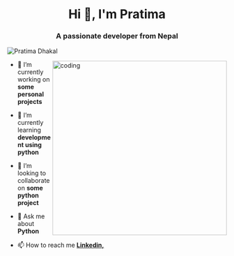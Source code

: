 
<h1 align="center">Hi 👋, I'm Pratima</h1>
<h3 align="center">A passionate developer from Nepal</h3>
<p align="left"> <img src="https://komarev.com/ghpvc/?username=pratima55&label=Profile%20views&color=0e75b6&style=flat" alt="Pratima Dhakal" /> </p>
<img align="right" alt="coding" width="400" src="https://i.pinimg.com/originals/16/fe/7e/16fe7e7fb6eebb3087b6dc418748ee56.gif">

- 🔭 I’m currently working on **some personal projects**

- 🌱 I’m currently learning **development using python**

- 👯 I’m looking to collaborate on **some python project**

- 💬 Ask me about **Python**

- 📫 How to reach me **<a href= https://www.linkedin.com/in/pratima-dhakal-586a6124b/>Linkedin,</a>**
